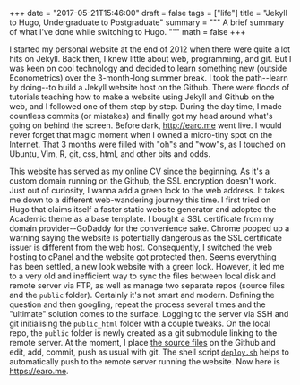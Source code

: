 +++
date = "2017-05-21T15:46:00"
draft = false
tags = ["life"]
title = "Jekyll to Hugo, Undergraduate to Postgraduate"
summary = """
A brief summary of what I've done while switching to Hugo.
"""
math = false
+++

I started my personal website at the end of 2012 when there were quite a lot hits on Jekyll. Back then, I knew little about web, programming, and git. But I was keen on cool technology and decided to learn something new (outside Econometrics) over the 3-month-long summer break. I took the path--learn by doing--to build a Jekyll website host on the Github. There were floods of tutorials teaching how to make a website using Jekyll and Github on the web, and I followed one of them step by step. During the day time, I made countless commits (or mistakes) and finally got my head around what's going on behind the screen. Before dark, <http://earo.me> went live. I would never forget that magic moment when I owned a micro-tiny spot on the Internet. That 3 months were filled with "oh"s and "wow"s, as I touched on Ubuntu, Vim, R, git, css, html, and other bits and odds.

This website has served as my online CV since the beginning. As it's a custom domain running on the Github, the SSL encryption doesn't work. Just out of curiosity, I wanna add a green lock to the web address. It takes me down to a different web-wandering journey this time. I first tried on Hugo that claims itself a faster static website generator and adopted the Academic theme as a base template. I bought a SSL certificate from my domain provider--GoDaddy for the convenience sake. Chrome popped up a warning saying the website is potentially dangerous as the SSL certificate issuer is different from the web host. Consequently, I switched the web hosting to cPanel and the website got protected then. Seems everything has been settled, a new look website with a green lock. However, it led me to a very old and inefficient way to sync the files between local disk and remote server via FTP, as well as manage two separate repos (source files and the `public` folder). Certainly it's not smart and modern. Defining the question and then googling, repeat the process several times and the "ultimate" solution comes to the surface. Logging to the server via SSH and git initialising the `public_html` folder with a couple tweaks. On the local repo, the `public` folder is newly created as a git submodule linking to the remote server. At the moment, I place [the source files](https://github.com/earowang/earo.me) on the Github and edit, add, commit, push as usual with git. The shell script [`deploy.sh`](https://gohugo.io/tutorials/github-pages-blog/#hosting-personal-organization-pages) helps to automatically push to the remote server running the website. Now here is <https://earo.me>.
